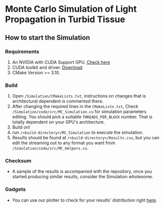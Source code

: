 # Monte Carlo Simulation of Light Propagation in Turbid Tissue

## How to start the Simulation

### Requirements
1. An NVIDIA with CUDA Support GPU. [Check here](https://en.wikipedia.org/wiki/CUDA)
2. CUDA toolkit and driver. [Download](https://developer.nvidia.com/cuda-downloads)
3. CMake Version >= 3.10.

### Build
1. Open `/Simulation/CMakeLists.txt`, instructions on changes that is architectural dependent is commented there.
2. After changing the required lines in the `CMakeLists.txt`, Check `/Simulation/code/src/MC_Simulation.cu` for simulation parameters editing. You should pick a suitable `THREADS_PER_BLOCK` number. That is totally dependent on your GPU's architecture.
3. Build on!
4. run `/<build-directory>/MC_Simulation` to execute the simulation.
5. Results should be found at `/<build-directory>/Results.csv`, but you can edit the streaming out to any format you want from `/Simulation/code/src/MC_Helpers.cu`.

### Checksum
* A sample of the results is accompanied with the repository, once you started producing similar results, consider the Simulation wholesome.

### Gadgets
* You can use our plotter to check for your results' distribution right [here](https://github.com/The4ofUs/MonteCarlo-Plotter).
